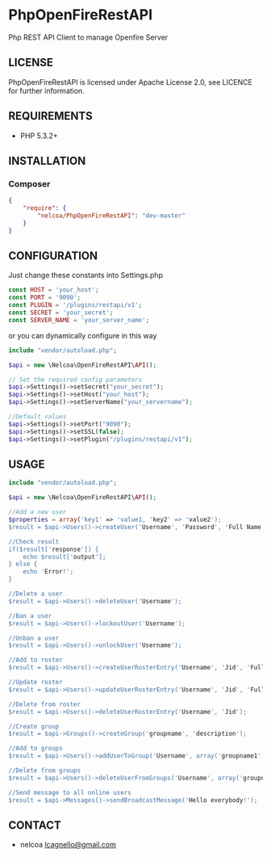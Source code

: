 # PhpOpenFireRestAPI
Php REST API Client to manage Openfire Server

## LICENSE
PhpOpenFireRestAPI is licensed under Apache License 2.0, see LICENCE for further information.

## REQUIREMENTS
- PHP 5.3.2+

## INSTALLATION
### Composer
```json
{
    "require": {
        "nelcoa/PhpOpenFireRestAPI": "dev-master"
    }
}
```

## CONFIGURATION
Just change these constants into Settings.php
```php
const HOST = 'your_host';
const PORT = '9090';
const PLUGIN = '/plugins/restapi/v1';
const SECRET = 'your_secret';
const SERVER_NAME = 'your_server_name';
```

or you can dynamically configure in this way
```php
include "vendor/autoload.php";

$api = new \Nelcoa\OpenFireRestAPI\API();

// Set the required config parameters
$api->Settings()->setSecret("your_secret");
$api->Settings()->setHost("your_host");
$api->Settings()->setServerName("your_servername");

//Default values
$api->Settings()->setPort("9090");
$api->Settings()->setSSL(false);
$api->Settings()->setPlugin("/plugins/restapi/v1");
```

## USAGE
```php
include "vendor/autoload.php";

$api = new \Nelcoa\OpenFireRestAPI\API();

//Add a new user
$properties = array('key1' => 'value1, 'key2' => 'value2');
$result = $api->Users()->createUser('Username', 'Password', 'Full Name', 'email@domain.com', $properties);

//Check result
if($result['response']) {
    echo $result['output'];
} else {
    echo 'Error!';
}

//Delete a user
$result = $api->Users()->deleteUser('Username');

//Ban a user
$result = $api->Users()->lockoutUser('Username');

//Unban a user
$result = $api->Users()->unlockUser('Username');

//Add to roster
$result = $api->Users()->createUserRosterEntry('Username', 'Jid', 'Full Name', 3, array('group1','group2'));

//Update roster
$result = $api->Users()->updateUserRosterEntry('Username', 'Jid', 'Full Name', 3, array('group1'));

//Delete from roster
$result = $api->Users()->deleteUserRosterEntry('Username', 'Jid');

//Create group
$result = $api->Groups()->createGroup('groupname', 'description');

//Add to groups
$result = $api->Users()->addUserToGroup('Username', array('groupname1', 'groupname2', 'groupname3'));

//Delete from groups
$result = $api->Users()->deleteUserFromGroups('Username', array('groupname1','groupname2'));

//Send message to all online users
$result = $api->Messages()->sendBroadcastMessage('Hello everybody!');
```

## CONTACT
- nelcoa lcagnello@gmail.com
